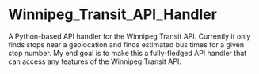 # Winnipeg_Transit_API_Handler
A Python-based API handler for the Winnipeg Transit API. Currently it only finds stops near a geolocation and finds estimated bus times for a given stop number. My end goal is to make this a fully-fledged API handler that can access any features of the Winnipeg Transit API.
